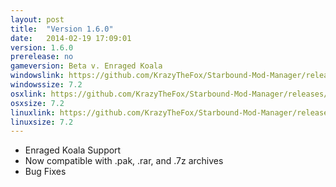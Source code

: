 ```yaml
---
layout: post
title:  "Version 1.6.0"
date:   2014-02-19 17:09:01
version: 1.6.0
prerelease: no
gameversion: Beta v. Enraged Koala
windowslink: https://github.com/KrazyTheFox/Starbound-Mod-Manager/releases/download/v1.6.0/StarboundModManager-KrazyTheFox.zip
windowssize: 7.2
osxlink: https://github.com/KrazyTheFox/Starbound-Mod-Manager/releases/download/v1.6.0/StarboundModManager-KrazyTheFox.zip
osxsize: 7.2
linuxlink: https://github.com/KrazyTheFox/Starbound-Mod-Manager/releases/download/v1.6.0/StarboundModManager-KrazyTheFox.zip
linuxsize: 7.2
---
```

<ul class="hyphen-list">
	<li>Enraged Koala Support</li>
	<li>Now compatible with .pak, .rar, and .7z archives</li>
	<li>Bug Fixes</li>
</ul>